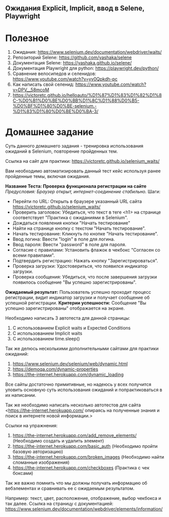 ## Ожидания Explicit, Implicit, ввод в Selene, Playwright

# Полезное 


1. Ожидания: <https://www.selenium.dev/documentation/webdriver/waits/>
2. Репозиторий Selene: <https://github.com/yashaka/selene>
3. Документация Selene: <https://yashaka.github.io/selene/>
4. Документация Playwright для python: <https://playwright.dev/python/>
5. Сравнение велосипедов и селенидов: <https://www.youtube.com/watch?v=yv0Qpkdh-pc>
6. Как написать свой селенид: <https://www.youtube.com/watch?v=DPV__58mcoM>
7. https://victoretc.github.io/helloauto/%D1%87%D1%83%D1%82%D1%8C-%D0%B1%D0%BE%D0%BB%D1%8C%D1%88%D0%B5-%D0%BF%D1%80%D0%BE-selenium.-%D1%83%D1%80%D0%BE%D0%BA-3/

# Домашнее задание 

Суть данного домашнего задания - тренировка использования ожиданий в Selenium, повторение пройденных тем. 

Ссылка на сайт для практики: <https://victoretc.github.io/selenium_waits/>

Вам необходимо автоматизировать данный тест кейс используя ранее пройденные темы, включая ожидания.

**Название Теста: Проверка функционала регистрации на сайте**
*Предусловия: Браузер открыт, интернет-соединение стабильно.*
Шаги:

* Перейти по URL: Открыть в браузере указанный URL сайта <https://victoretc.github.io/selenium_waits/>
* Проверить заголовок: Убедиться, что текст в теге \<h1> на странице соответствует "Практика с ожиданиями в Selenium".
* Дождаться появления кнопки "Начать тестирование"
* Найти на странице кнопку с текстом "Начать тестирование".
* Начать тестирование: Кликнуть по кнопке "Начать тестирование".
* Ввод логина: Ввести "login" в поле для логина.
* Ввод пароля: Ввести "password" в поле для пароля.
* Согласие с правилами: Установить флажок в чекбокс "Согласен со всеми правилами".
* Подтвердить регистрацию: Нажать кнопку "Зарегистрироваться".
* Проверка загрузки: Удостовериться, что появился индикатор загрузки.
* Проверка сообщения: Убедиться, что после завершения загрузки появилось сообщение "Вы успешно зарегистрированы".

**Ожидаемый результат:** Пользователь успешно проходит процесс регистрации, видит индикатор загрузки и получает сообщение об успешной регистрации.
**Критерии успешности:** Сообщение "Вы успешно зарегистрированы" отображается на экране.

Необходимо написать 3 автотеста для данной страницы:

1. С использованием Explicit waits и Expected Conditions
2. С использованием Implicit waits
3. С использованием time.sleep()

Так же делюсь несколькими дополнительными сайтами для практики ожиданий:

1. <https://www.selenium.dev/selenium/web/dynamic.html>
2. <https://demoqa.com/dynamic-properties>
3. <https://the-internet.herokuapp.com/dynamic_loading>

Все сайты достаточно примитивные, но надеюсь у всех получится уловить основную суть использования ожиданий и попрактиковаться в их написании.  

Так же необходимо написать несколько автотестов для сайта <https://the-internet.herokuapp.com/ опираясь на полученные знания и поиск в интернете новой информации.>

Ссылки на упражнения:

1. <https://the-internet.herokuapp.com/add_remove_elements/> (Необходимо создать и удалить элемент)
2. <https://the-internet.herokuapp.com/basic_auth> (Необходимо пройти базовую авторизацию)
3. <https://the-internet.herokuapp.com/broken_images> (Необходимо найти сломанные изображения)
4. <https://the-internet.herokuapp.com/checkboxes> (Практика с чек боксами)

Так же важно помнить что мы должны получать информацию об вебэлементах и сравнивать ее с ожидаемым результатом.

Например: текст, цвет, расположение, отображение, выбор чекбокса и так далее. 
Ссылка на страницу с документацией: <https://www.selenium.dev/documentation/webdriver/elements/information/>
